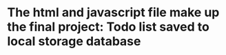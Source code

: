 # The html and javascript file make up the final project: Todo list saved to local storage database
